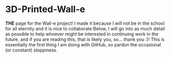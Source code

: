# 3D-Printed-Wall-e
**THE** page for the Wall-e project! I made it because I will not be in the school for all eternity and it is nice to collaborate
Below, I will go into as much detail as possible to help whoever might be interested in continuing work in the future, and if you are reading this, that is likely you, so... thank you :)!
This is essentially the first thing I am doing with GitHub, so pardon the occasional (or constant) sloppiness.
